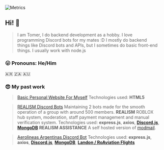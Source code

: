 ![Metrics](https://github.com/TomerJ/TomerJ/raw/main/github-metrics.svg)

## Hi! 👋

> I am Tomer, I do backend development as a hobby. I love programming Discord bots for my mates :D
> I mostly do backend things like Discord bots and APIs, but I sometimes do basic front-end things.
> I usually work with node.js

### 😛 Pronouns: He/Him

🇦🇷 🇿🇦 🇦🇺

### 😎 My past work
> [Basic Personal Website For Myself](https://tomerthegreat.com)
> Technologies used: **HTML5**

> [REALISM Discord Bots](https://discord.gg/scr)
>   Maintaining 2 bots made for the smooth operation of a group with around 500 members.
>      **REALISM** ROBLOX hub system, moderation, staff payment management and manual verification system.
>         Technologies used: **express.js**, **axios**, [**Discord.js**](https://discord.js.org/), [**MongoDB**](https://mongodb.com)
>      **REALISM ASSISTANCE** A self hosted version of [modmail](https://github.com/kyb3r/modmail).

> [Aerolineas Argentinas Discord Bot](https://discord.gg/scr)
> Technologies used: **express.js**, **axios**, [**Discord.js**](https://discord.js.org/), [**MongoDB**](https://mongodb.com), [**Landon / RoAviation Flights**](https://discord.gg/qcg7UYvCAT)
